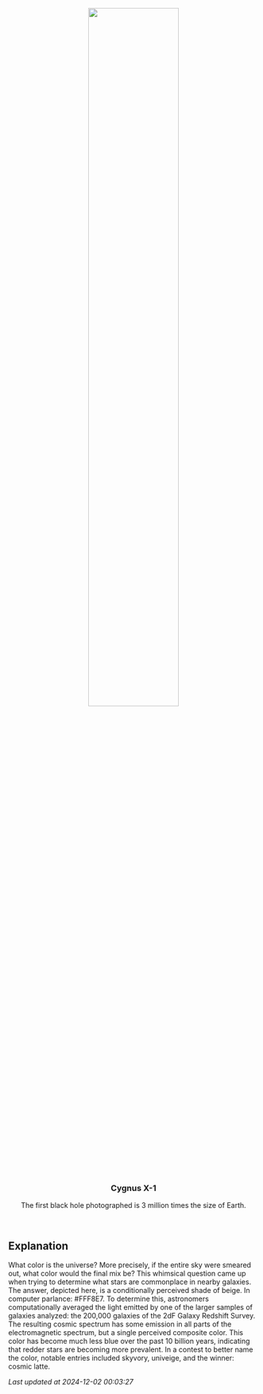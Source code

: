 <p align='center'>
    <img src='https://apod.nasa.gov/apod/image/2412/CosmicLatte_jhu_960.jpg' width='60%' />
    <h3 align="center">Cygnus X-1</h3>
    <p align="center">The first black hole photographed is 3 million times the size of Earth.</p>
</p>
<br/>

Explanation
--
What color is the universe?  More precisely, if the entire sky were smeared out, what color would the final mix be?  This whimsical question came up when trying to determine what stars are commonplace in nearby galaxies. The answer, depicted here, is a conditionally perceived shade of beige. In computer parlance: #FFF8E7.  To determine this, astronomers computationally averaged the light emitted by one of the larger samples of galaxies analyzed: the 200,000 galaxies of the 2dF Galaxy Redshift Survey.  The resulting cosmic spectrum has some emission in all parts of the electromagnetic spectrum, but a single perceived composite color.  This color has become much less blue over the past 10 billion years, indicating that redder stars are becoming more prevalent.  In a contest to better name the color, notable entries included skyvory, univeige, and the winner: cosmic latte.


*Last updated at 2024-12-02 00:03:27*
